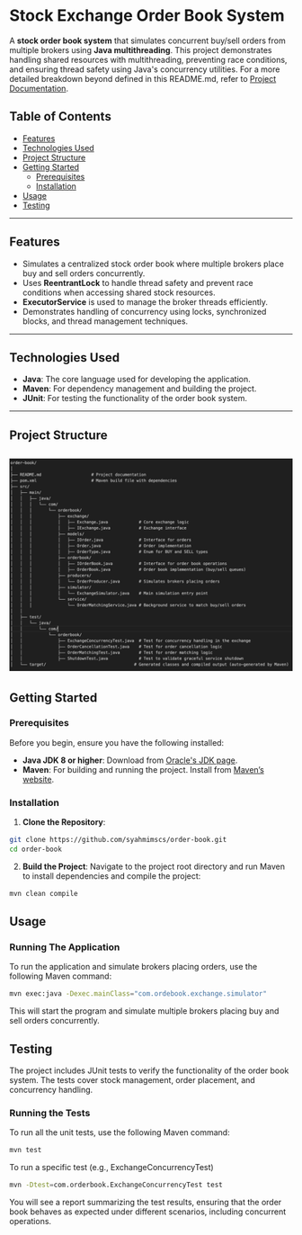 # Stock Exchange Order Book System

A **stock order book system** that simulates concurrent buy/sell orders from multiple brokers using **Java multithreading**. This project demonstrates handling shared resources with multithreading, preventing race conditions, and ensuring thread safety using Java's concurrency utilities. For a more detailed breakdown beyond defined in this README.md, refer to [Project Documentation](./docs/T3_APD_Documentation.pdf).

## Table of Contents
- [Features](#features)
- [Technologies Used](#technologies-used)
- [Project Structure](#project-structure)
- [Getting Started](#getting-started)
  - [Prerequisites](#prerequisites)
  - [Installation](#installation)
- [Usage](#usage)
- [Testing](#testing)

---

## Features
- Simulates a centralized stock order book where multiple brokers place buy and sell orders concurrently.
- Uses **ReentrantLock** to handle thread safety and prevent race conditions when accessing shared stock resources.
- **ExecutorService** is used to manage the broker threads efficiently.
- Demonstrates handling of concurrency using locks, synchronized blocks, and thread management techniques.

---

## Technologies Used
- **Java**: The core language used for developing the application.
- **Maven**: For dependency management and building the project.
- **JUnit**: For testing the functionality of the order book system.

---

## Project Structure
![Project Structure](./assets/project-structure.png)
---

## Getting Started

### Prerequisites
Before you begin, ensure you have the following installed:
- **Java JDK 8 or higher**: Download from [Oracle's JDK page](https://www.oracle.com/java/technologies/javase-jdk11-downloads.html).
- **Maven**: For building and running the project. Install from [Maven’s website](https://maven.apache.org/install.html).

### Installation

1. **Clone the Repository**:

```bash
git clone https://github.com/syahmimscs/order-book.git
cd order-book
```

2. **Build the Project**:
Navigate to the project root directory and run Maven to install dependencies and compile the project:
```bash
mvn clean compile
```

## Usage
### Running The Application
To run the application and simulate brokers placing orders, use the following Maven command:
```bash
mvn exec:java -Dexec.mainClass="com.ordebook.exchange.simulator"
```

This will start the program and simulate multiple brokers placing buy and sell orders concurrently.

## Testing
The project includes JUnit tests to verify the functionality of the order book system. The tests cover stock management, order placement, and concurrency handling.

### Running the Tests

To run all the unit tests, use the following Maven command:

```bash
mvn test
```
To run a specific test (e.g., ExchangeConcurrencyTest)

```bash
mvn -Dtest=com.orderbook.ExchangeConcurrencyTest test
```

You will see a report summarizing the test results, ensuring that the order book behaves as expected under different scenarios, including concurrent operations.
